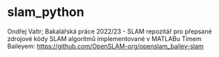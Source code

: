 # slam_python
Ondřej Valtr; Bakalářská práce 2022/23 - SLAM
repozitář pro přepsané zdrojové kódy SLAM algoritmů implementované v MATLABu Timem Baileyem: https://github.com/OpenSLAM-org/openslam_bailey-slam
